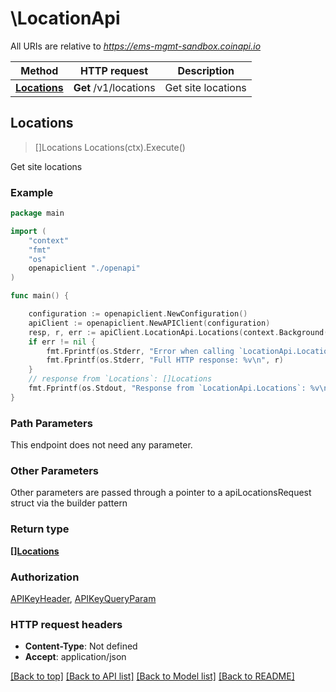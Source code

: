 # \LocationApi

All URIs are relative to *https://ems-mgmt-sandbox.coinapi.io*

Method | HTTP request | Description
------------- | ------------- | -------------
[**Locations**](LocationApi.md#Locations) | **Get** /v1/locations | Get site locations



## Locations

> []Locations Locations(ctx).Execute()

Get site locations



### Example

```go
package main

import (
    "context"
    "fmt"
    "os"
    openapiclient "./openapi"
)

func main() {

    configuration := openapiclient.NewConfiguration()
    apiClient := openapiclient.NewAPIClient(configuration)
    resp, r, err := apiClient.LocationApi.Locations(context.Background()).Execute()
    if err != nil {
        fmt.Fprintf(os.Stderr, "Error when calling `LocationApi.Locations``: %v\n", err)
        fmt.Fprintf(os.Stderr, "Full HTTP response: %v\n", r)
    }
    // response from `Locations`: []Locations
    fmt.Fprintf(os.Stdout, "Response from `LocationApi.Locations`: %v\n", resp)
}
```

### Path Parameters

This endpoint does not need any parameter.

### Other Parameters

Other parameters are passed through a pointer to a apiLocationsRequest struct via the builder pattern


### Return type

[**[]Locations**](Locations.md)

### Authorization

[APIKeyHeader](../README.md#APIKeyHeader), [APIKeyQueryParam](../README.md#APIKeyQueryParam)

### HTTP request headers

- **Content-Type**: Not defined
- **Accept**: application/json

[[Back to top]](#) [[Back to API list]](../README.md#documentation-for-api-endpoints)
[[Back to Model list]](../README.md#documentation-for-models)
[[Back to README]](../README.md)

